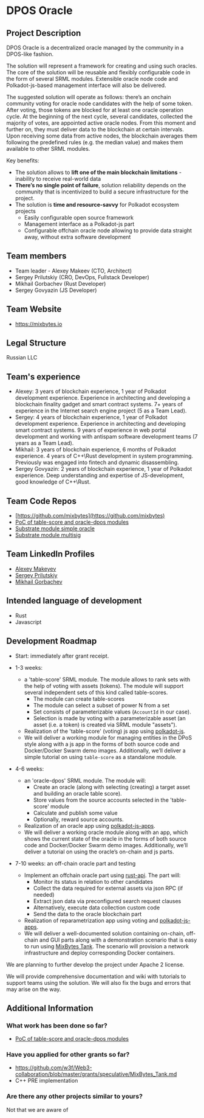 # DPOS Oracle

## Project Description

DPOS Oracle is a decentralized oracle managed by the community in a DPOS-like fashion. 

The solution will represent a framework for creating and using such oracles. The core of the solution will be reusable and flexibly configurable code in the form of several SRML modules. Extensible oracle node code and Polkadot-js-based management interface will also be delivered. 

The suggested solution will operate as follows: there’s an onchain community voting for oracle node candidates with the help of some token. After voting, those tokens are blocked for at least one oracle operation cycle. At the beginning of the next cycle, several candidates, collected the majority of votes, are appointed active oracle nodes. From this moment and further on, they must deliver data to the blockchain at certain intervals. Upon receiving some data from active nodes, the blockchain averages them following the predefined rules (e.g. the median value) and makes them available to other SRML modules.

Key benefits:

* The solution allows to **lift one of the main blockchain limitations** - inability to receive real-world data
* **There’s no single point of failure**, solution reliability depends on the community that is incentivized to build a secure infrastructure for the project.
* The solution is **time and resource-savvy** for Polkadot ecosystem projects
  - Easily configurable open source framework
  - Management interface as a Polkadot-js part
  - Configurable offchain oracle node allowing to provide data straight away, without extra software development


## Team members

* Team leader - Alexey Makeev (CTO, Architect)
* Sergey Prilutskiy (CRO, DevOps, Fullstack Developer)
* Mikhail Gorbachev (Rust Developer)
* Sergey Govyazin (JS Developer)


## Team Website	

* https://mixbytes.io

## Legal Structure 

Russian LLC

## Team's experience

* Alexey: 3 years of blockchain experience, 1 year of Polkadot development experience. Experience in architecting and developing a blockchain finality gadget and smart contract systems. 7+ years of experience in the Internet search engine project (5  as a Team Lead). 
* Sergey: 4 years of blockchain experience, 1 year of Polkadot development experience. Experience in architecting and developing smart contract systems. 9 years of experience in web portal development and working with antispam software development teams (7 years as a Team Lead).
* Mikhail: 3 years of blockchain experience, 6 months of Polkadot experience. 4 years of C++\Rust development in system programming. Previously was engaged into fintech and dynamic disassembling.
* Sergey Govyazin: 2 years of blockchain experience, 1 year of Polkadot experience. Deep understanding and expertise of JS-development, good knowledge of C++\Rust.

## Team Code Repos

* [https://github.com/mixbytes](https://github.com/mixbytes)
* [PoC of table-score and oracle-dpos modules](https://github.com/mixbytes/substrate-dpos-oracle)
* [Substrate module simple oracle](https://github.com/mixbytes/substrate-module-oracle)
* [Substrate module multisig](https://github.com/mixbytes/substrate-module-multisig)

## Team LinkedIn Profiles

* [Alexey Makeyev](https://www.linkedin.com/in/aleksey-makeyev-98471884/)
* [Sergey Prilutskiy](https://www.linkedin.com/in/sergey-prilutskiy-2a619951/)
* [Mikhail Gorbachev](https://www.linkedin.com/in/sadsnake/)

## Intended language of development

* Rust
* Javascript

## Development Roadmap

* Start: immediately after grant receipt.
* 1-3 weeks:
  - a 'table-score' SRML module. The module allows to rank sets with the help of voting with assets (tokens). The module will support several independent sets of this kind called table-scores.
    * The module can create table-scores
    * The module can select a subset of power N from a set
    * Set consists of parameterizable values (`AccountId` in our case).
    * Selection is made by voting with a parameterizable asset (an asset (i.e. a token) is created via SRML module "assets").
  - Realization of the 'table-score' (voting) js app using [polkadot-js](https://github.com/polkadot-js).
  - We will deliver a working module for managing entities in the DPoS style along with a js app in the forms of both source code and Docker/Docker Swarm demo images. Additionally, we’ll deliver a simple tutorial on using `table-score` as a standalone module.

* 4-6 weeks:
  - an 'oracle-dpos' SRML module. The module will:
    * Create an oracle (along with selecting (creating) a target asset and building an oracle table score).
    * Store values from the source accounts selected in the 'table-score' module
    * Calculate and publish some value
    * Optionally, reward source accounts.
  - Realization of an oracle app using [polkadot-js-apps](https://github.com/polkadot-js/apps).
  - We will deliver a working oracle module along with an app, which shows the current state of the oracle in the forms of both source code and Docker/Docker Swarm demo images. Additionally, we’ll deliver a tutorial on using the oracle’s on-chain and js parts.

* 7-10 weeks: an off-chain oracle part and testing
  - Implement an offchain oracle part using [rust-api](https://github.com/scs/substrate-api-client). The part will:
    * Monitor its status in relation to other candidates
    * Collect the data required for external assets via json RPC (if needed)
    * Extract json data via preconfigured search request clauses
    * Alternatively, execute data collection custom code
    * Send the data to the oracle blockchain part
  - Realization of reparametrization app using voting and [polkadot-js-apps](https://github.com/polkadot-js/apps).
  - We will deliver a well-documented solution containing on-chain, off-chain and GUI parts along with a demonstration scenario that is easy to run using [MixBytes Tank](https://github.com/mixbytes/tank). The scenario will provision a network infrastructure and deploy corresponding Docker containers.

We are planning to further develop the project under Apache 2 license. 

We will provide comprehensive documentation and wiki with tutorials to support teams using the solution. We will also fix the bugs and errors that may arise on the way.

## Additional Information

### What work has been done so far?
* [PoC of table-score and oracle-dpos modules](https://github.com/mixbytes/substrate-dpos-oracle)

### Have you applied for other grants so far?
* https://github.com/w3f/Web3-collaboration/blob/master/grants/speculative/MixBytes_Tank.md
* C++ PRE implementation

### Are there any other projects similar to yours?
Not that we are aware of
